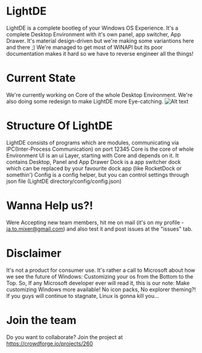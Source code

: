 # LightDE
LightDE is a complete bootleg of your Windows OS Experience. It's a complete Desktop Environment with it's own panel, app switcher, App Drawer. It's material design-driven but we're making some variantions here and there ;)
We're managed  to get most of WINAPI but its poor documentation makes it hard so we have to reverse engineer all the things!
# Current State
We're currently working on Core of the whole Desktop Environment. We're also doing some redesign to make LightDE more Eye-catching.
![Alt text](/preview.jpg?raw=true "Screenshot")
# Structure Of LightDE
LightDE consists of programs which are modules, communicating via IPC(Inter-Process Communication) on port 12345 
Core is the core of whole Environment
UI is an ui Layer, starting with Core and depends on it. It contains Desktop, Panel and App Drawer
Dock is a app switcher dock which can be replaced by your favourite dock app (like RocketDock or somethin')
Config is a config helper, but you can control settings through json file (LightDE directory/config/config.json)
# Wanna Help us?! 
Were Accepting new team members, hit me on mail (it's on my profile - ja.to.mixer@gmail.com) and also test it and post issues at the "issues" tab.
# Disclaimer
It's not a product for consumer use.
It's rather a call to Microsoft about how we see the future of Windows: 
Customizing your os from the Bottom to the Top. 
So, If any Microsoft developer ever will read it, this is our note: Make customizing Windows more available! No icon packs, No explorer theming?! If you guys will continue to stagnate, Linux is gonna kill you...


 # Join the team 
 Do you want to collaborate? Join the project at https://crowdforge.io/projects/260
